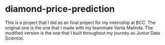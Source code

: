 # diamond-price-prediction

This is a project that I did as an final project for my internship at BCC. The original one is the one that I made with my teammate Vania Malinda. The modified version is the one that I built throughout my journey as Junior Data Scientist.
